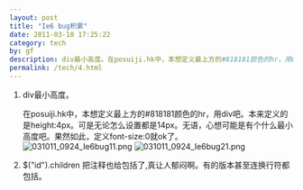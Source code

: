 ```yaml
---
layout: post
title: "Ie6 bug积累"
date: 2011-03-10 17:25:22
category: tech
by: gf
description: div最小高度。在posuiji.hk中，本想定义最上方的#818181颜色的hr，用div吧。本来定义的是height:4px。可是无论怎么设置都是14px。无语，心想可能是有个什么最小高度吧。果然如此
permalink: /tech/4.html
---
```

1.  div最小高度。
    
    在posuiji.hk中，本想定义最上方的\#818181颜色的hr，用div吧。本来定义的是height:4px。可是无论怎么设置都是14px。无语，心想可能是有个什么最小高度吧。果然如此，定义font-size:0就ok了。 ![031011_0924_Ie6bug11.png][] ![031011_0924_Ie6bug21.png][]
2.  $("id").children 把注释也给包括了,真让人郁闷啊。有的版本甚至连换行符都包括。


[031011_0924_Ie6bug11.png]: http://www.gfzj.us/wp-content/uploads/2011/03/031011_0924_Ie6bug11.png
[031011_0924_Ie6bug21.png]: http://www.gfzj.us/wp-content/uploads/2011/03/031011_0924_Ie6bug21.png
